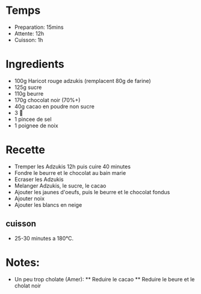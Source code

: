 # Temps


* Preparation: 15mins
* Attente: 12h
* Cuisson: 1h

# Ingredients
* 100g Haricot rouge adzukis (remplacent 80g de farine)
* 125g sucre
* 110g beurre
* 170g chocolat noir (70%+)
* 40g cacao en poudre non sucre
* 3 :egg:
* 1 pincee de sel
* 1 poignee de noix

# Recette
* Tremper les Adzukis 12h puis cuire 40 minutes
* Fondre le beurre et le chocolat au bain marie
* Ecraser les Adzukis
* Melanger Adzukis, le sucre, le cacao
* Ajouter les jaunes d'oeufs, puis le beurre et le chocolat fondus
* Ajouter noix
* Ajouter les blancs en neige

## cuisson
* 25-30 minutes a 180°C.

# Notes:
* Un peu trop cholate (Amer):
** Reduire le cacao
** Reduire le beure et le cholat noir
